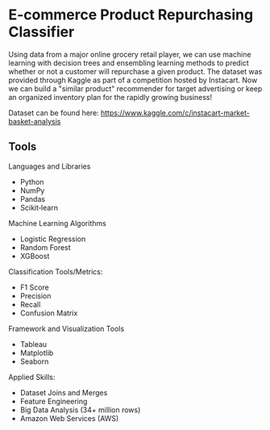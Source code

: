 # E-commerce Product Repurchasing Classifier
Using data from a major online grocery retail player, we can use machine learning with decision trees and ensembling learning methods to predict whether or not a customer will repurchase a given product. The dataset was provided through Kaggle as part of a competition hosted by Instacart. Now we can build a "similar product" recommender for target advertising or keep an organized inventory plan for the rapidly growing business!

Dataset can be found here:
https://www.kaggle.com/c/instacart-market-basket-analysis

## Tools
Languages and Libraries
- Python
- NumPy
- Pandas
- Scikit‐learn

Machine Learning Algorithms
- Logistic Regression
- Random Forest
- XGBoost

Classification Tools/Metrics:
- F1 Score
- Precision
- Recall
- Confusion Matrix

Framework and Visualization Tools
- Tableau
- Matplotlib
- Seaborn

Applied Skills:
- Dataset Joins and Merges
- Feature Engineering
- Big Data Analysis (34+ million rows)
- Amazon Web Services (AWS)
